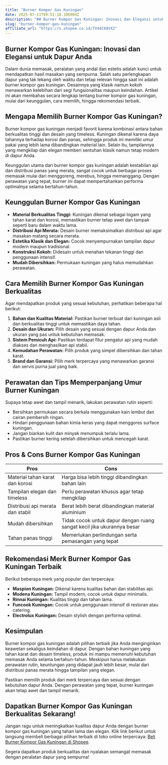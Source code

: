 ```yaml
---
title: "Burner Kompor Gas Kuningan"
date: 2025-07-11T09:51:18.106904Z
description: "## Burner Kompor Gas Kuningan: Inovasi dan Elegansi untuk Dapur Anda..."
slug: "burner-kompor-gas-kuningan"
affiliate_url: "https://s.shopee.co.id/7V44C68VX2"
---
```

## Burner Kompor Gas Kuningan: Inovasi dan Elegansi untuk Dapur Anda

Dalam dunia memasak, peralatan yang andal dan estetis adalah kunci untuk mendapatkan hasil masakan yang sempurna. Salah satu perlengkapan dapur yang tak lekang oleh waktu dan tetap relevan hingga saat ini adalah burner kompor gas kuningan. Desainnya yang klasik namun kokoh menawarkan kelebihan dari segi fungsionalitas maupun keindahan. Artikel ini akan membahas secara lengkap tentang burner kompor gas kuningan, mulai dari keunggulan, cara memilih, hingga rekomendasi terbaik.

## Mengapa Memilih Burner Kompor Gas Kuningan?

Burner kompor gas kuningan menjadi favorit karena kombinasi antara bahan berkualitas tinggi dan desain yang timeless. Kuningan dikenal karena daya tahannya terhadap korosi dan panas, sehingga produk ini memiliki umur pakai yang lebih lama dibandingkan material lain. Selain itu, tampilannya yang mengkilap dan elegan memberi sentuhan klasik namun tetap modern di dapur Anda.

Keunggulan utama dari burner kompor gas kuningan adalah kestabilan api dan distribusi panas yang merata, sangat cocok untuk berbagai proses memasak mulai dari menggoreng, merebus, hingga memanggang. Dengan perawatan yang tepat, burner ini dapat mempertahankan performa optimalnya selama bertahun-tahun.

## Keunggulan Burner Kompor Gas Kuningan

- **Material Berkualitas Tinggi:** Kuningan dikenal sebagai logam yang tahan karat dan korosi, memastikan burner tetap awet dan tampak seperti baru dalam waktu lama.
- **Distribusi Api Merata:** Desain burner memaksimalkan distribusi api agar masakan matang secara merata.
- **Estetika Klasik dan Elegan:** Cocok menyempurnakan tampilan dapur modern maupun tradisional.
- **Konstruksi Kokoh:** Didesain untuk menahan tekanan tinggi dan penggunaan intensif.
- **Mudah Dibersihkan:** Permukaan kuningan yang halus memudahkan perawatan.

## Cara Memilih Burner Kompor Gas Kuningan Berkualitas

Agar mendapatkan produk yang sesuai kebutuhan, perhatikan beberapa hal berikut:

1. **Bahan dan Kualitas Material:** Pastikan burner terbuat dari kuningan asli dan berkualitas tinggi untuk memastikan daya tahan.
2. **Desain dan Ukuran:** Pilih desain yang sesuai dengan dapur Anda dan ukuran yang pas untuk kebutuhan memasak.
3. **Sistem Pemicuh Api:** Pastikan terdapat fitur pengatur api yang mudah diakses dan menghasilkan api stabil.
4. **Kemudahan Perawatan:** Pilih produk yang simpel dibersihkan dan tahan karat.
5. **Brand dan Garansi:** Pilih merk terpercaya yang menawarkan garansi dan servis purna jual yang baik.

## Perawatan dan Tips Memperpanjang Umur Burner Kuningan

Supaya tetap awet dan tampil menarik, lakukan perawatan rutin seperti:

- Bersihkan permukaan secara berkala menggunakan kain lembut dan cairan pembersih ringan.
- Hindari penggunaan bahan kimia keras yang dapat menggores surface kuningan.
- Jangan biarkan kulit dan minyak menumpuk terlalu lama.
- Pastikan burner kering setelah dibersihkan untuk mencegah karat.

## Pros & Cons Burner Kompor Gas Kuningan

| **Pros** | **Cons** |
| --- | --- |
| Material tahan karat dan korosi | Harga bisa lebih tinggi dibandingkan bahan lain |
| Tampilan elegan dan timeless | Perlu perawatan khusus agar tetap mengkilap |
| Distribusi api merata dan stabil | Berat lebih berat dibandingkan material aluminium |
| Mudah dibersihkan | Tidak cocok untuk dapur dengan ruang sangat kecil jika ukurannya besar |
| Tahan panas tinggi | Memerlukan perlindungan serta pemasangan yang tepat |

## Rekomendasi Merk Burner Kompor Gas Kuningan Terbaik

Berikut beberapa merk yang populer dan terpercaya:

- **Maspion Kuningan:** Dikenal karena kualitas bahan dan stabilitas api.
- **Modena Kuningan:** Tampil modern, cocok untuk dapur minimalis.
- **Rinnai Kuningan:** Kualitas tinggi dan tahan lama.
- **Funcook Kuningan:** Cocok untuk penggunaan intensif di restoran atau catering.
- **Electrolux Kuningan:** Desain stylish dengan performa optimal.

## Kesimpulan

Burner kompor gas kuningan adalah pilihan terbaik jika Anda menginginkan keawetan sekaligus keindahan di dapur. Dengan bahan kuningan yang tahan karat dan desain timeless, produk ini mampu memenuhi kebutuhan memasak Anda selama bertahun-tahun. Meskipun harus melakukan perawatan rutin, keuntungan yang didapat jauh lebih besar, mulai dari distribusi panas merata hingga tampilan yang elegan.

Pastikan memilih produk dari merk terpercaya dan sesuai dengan kebutuhan dapur Anda. Dengan perawatan yang tepat, burner kuningan akan tetap awet dan tampil menarik.

## Dapatkan Burner Kompor Gas Kuningan Berkualitas Sekarang!

Jangan ragu untuk meningkatkan kualitas dapur Anda dengan burner kompor gas kuningan yang tahan lama dan elegan. Klik link berikut untuk langsung membeli berbagai pilihan terbaik di toko online terpercaya: [Beli Burner Kompor Gas Kuningan di Shopee](https://s.shopee.co.id/7V44C68VX2).

Segera dapatkan produk berkualitas dan nyalakan semangat memasak dengan peralatan dapur yang sempurna!
